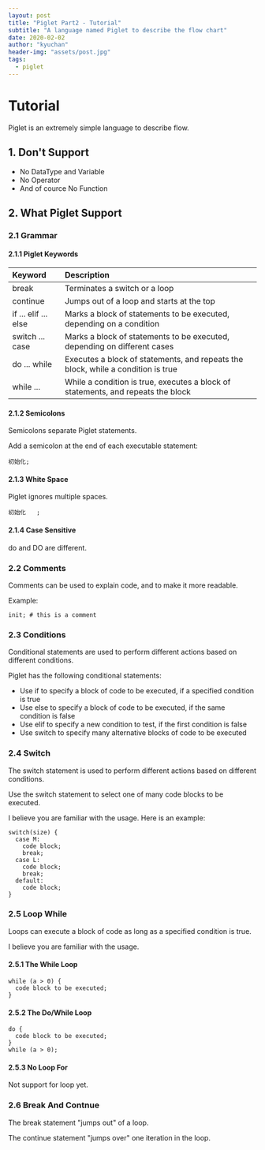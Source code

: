 ```yaml
---
layout: post
title: "Piglet Part2 - Tutorial"
subtitle: "A language named Piglet to describe the flow chart"
date: 2020-02-02
author: "kyuchan"
header-img: "assets/post.jpg"
tags:
  - piglet
---
```


# Tutorial

Piglet is an extremely simple language to describe flow.

## 1. Don't Support

- No DataType and Variable
- No Operator
- And of cource No Function

## 2. What Piglet Support

### 2.1 Grammar

#### 2.1.1 Piglet Keywords

| Keyword              | Description                                                                      |
| :------------------- | :------------------------------------------------------------------------------- |
| break                | Terminates a switch or a loop                                                    |
| continue             | Jumps out of a loop and starts at the top                                        |
| if ... elif ... else | Marks a block of statements to be executed, depending on a condition             |
| switch ... case      | Marks a block of statements to be executed, depending on different cases         |
| do ... while         | Executes a block of statements, and repeats the block, while a condition is true |
| while ...            | While a condition is true, executes a block of statements, and repeats the block |

#### 2.1.2 Semicolons

Semicolons separate Piglet statements.

Add a semicolon at the end of each executable statement:

```piglet
初始化;
```

#### 2.1.3 White Space

Piglet ignores multiple spaces.

```piglet
初始化   ;
```

#### 2.1.4 Case Sensitive

do and DO are different.

### 2.2 Comments

Comments can be used to explain code, and to make it more readable.

Example:

```piglet
init; # this is a comment
```

### 2.3 Conditions

Conditional statements are used to perform different actions based on different conditions.

Piglet has the following conditional statements:

- Use if to specify a block of code to be executed, if a specified condition is true
- Use else to specify a block of code to be executed, if the same condition is false
- Use elif to specify a new condition to test, if the first condition is false
- Use switch to specify many alternative blocks of code to be executed

### 2.4 Switch

The switch statement is used to perform different actions based on different conditions.

Use the switch statement to select one of many code blocks to be executed.

I believe you are familiar with the usage. Here is an example:

```piglet
switch(size) {
  case M:
    code block;
    break;
  case L:
    code block;
    break;
  default:
    code block;
}
```

### 2.5 Loop While

Loops can execute a block of code as long as a specified condition is true.

I believe you are familiar with the usage.

#### 2.5.1 The While Loop

```piglet
while (a > 0) {
  code block to be executed;
}
```

#### 2.5.2 The Do/While Loop

```piglet
do {
  code block to be executed;
}
while (a > 0);
```

#### 2.5.3 No Loop For

Not support for loop yet.

### 2.6 Break And Contnue

The break statement "jumps out" of a loop.

The continue statement "jumps over" one iteration in the loop.
